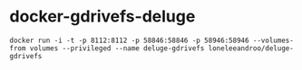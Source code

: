 docker-gdrivefs-deluge
======================

```
docker run -i -t -p 8112:8112 -p 58846:58846 -p 58946:58946 --volumes-from volumes --privileged --name deluge-gdrivefs loneleeandroo/deluge-gdrivefs
```
